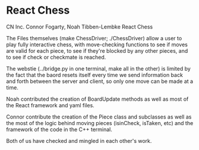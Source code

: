 # React Chess


CN Inc. 
Connor Fogarty, Noah Tibben-Lembke
React Chess

The Files themselves (make ChessDriver; ./ChessDriver) allow a user to play fully interactive chess, with move-checking functions to see if moves are valid for each piece, to see if they're blocked by any other pieces, and to see if check or checkmate is reached.

The webstie (../bridge.py in one terminal, make all in the other) is limited by the fact that the baord resets itself every time we send information back and forth between the server and client, so only one move can be made at a time. 

Noah contributed the creation of BoardUpdate methods as well as most of the React framework and yaml files.

Connor contribute the creation of the Piece class and subclasses as well as the most of the logic behind moving pieces (isinCheck, isTaken, etc) and the framework of the code in the C++ terminal.

Both of us have checked and mingled in each other's work.